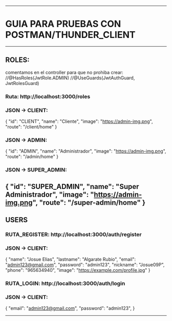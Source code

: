 ------------------------------------------------------
# GUIA PARA PRUEBAS CON POSTMAN/THUNDER_CLIENT
------------------------------------------------------
## ROLES:
comentamos en el controller para que no prohiba crear:
  //@HasRoles(JwtRole.ADMIN)
  //@UseGuards(JwtAuthGuard, JwtRolesGuard)

### Ruta: http://localhost:3000/roles

### JSON -> CLIENT:
{
  "id": "CLIENT",
  "name": "Cliente",
  "image": "https://admin-img.png",
  "route": "/client/home"
}

### JSON -> ADMIN:
{
  "id": "ADMIN",
  "name": "Administrador",
  "image": "https://admin-img.png",
  "route": "/admin/home"
}

### JSON -> SUPER_ADMIN:
{
  "id": "SUPER_ADMIN",
  "name": "Super Administrador",
  "image": "https://admin-img.png",
  "route": "/super-admin/home"
}
-------------------------------------------------------
## USERS

### RUTA_REGISTER: http://localhost:3000/auth/register
### JSON -> CLIENT:
{
  "name": "Josue Elias",
  "lastname": "Algarate Rubio",
  "email": "admin123@gmail.com",
  "password": "admin123",
  "nickname": "Josue09P",
  "phone": "965634940",
  "image": "https://example.com/profile.jpg"
}

### RUTA_LOGIN: http://localhost:3000/auth/login
### JSON -> CLIENT:
{
  "email": "admin123@gmail.com",
  "password": "admin123",
}

-------------------------------------------------------